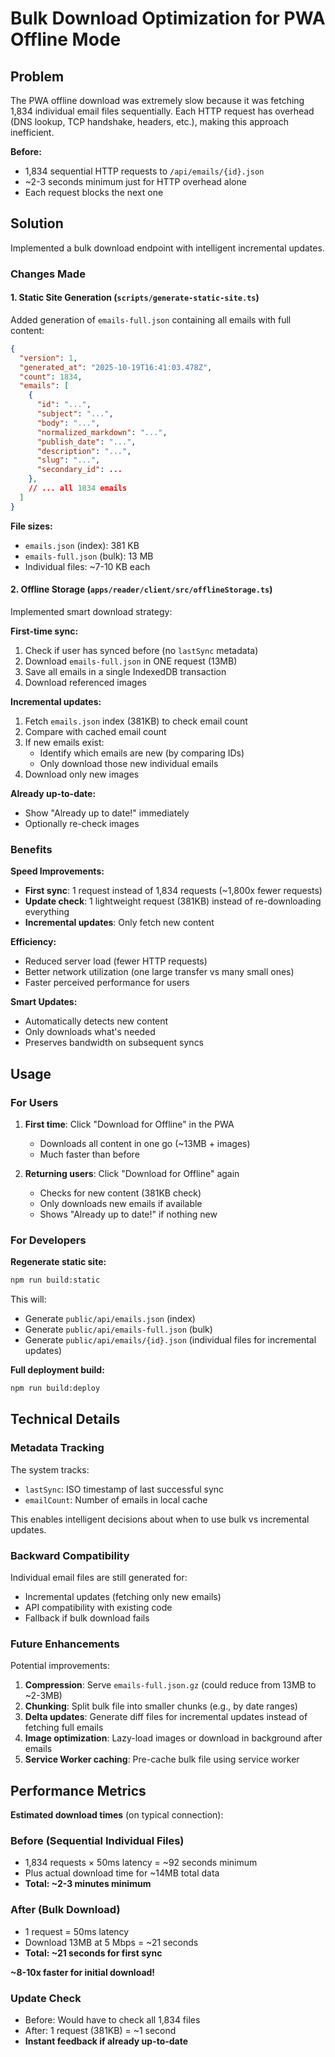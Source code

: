 # Bulk Download Optimization for PWA Offline Mode

## Problem

The PWA offline download was extremely slow because it was fetching 1,834 individual email files sequentially. Each HTTP request has overhead (DNS lookup, TCP handshake, headers, etc.), making this approach inefficient.

**Before:**

- 1,834 sequential HTTP requests to `/api/emails/{id}.json`
- ~2-3 seconds minimum just for HTTP overhead alone
- Each request blocks the next one

## Solution

Implemented a bulk download endpoint with intelligent incremental updates.

### Changes Made

#### 1. Static Site Generation (`scripts/generate-static-site.ts`)

Added generation of `emails-full.json` containing all emails with full content:

```json
{
  "version": 1,
  "generated_at": "2025-10-19T16:41:03.478Z",
  "count": 1834,
  "emails": [
    {
      "id": "...",
      "subject": "...",
      "body": "...",
      "normalized_markdown": "...",
      "publish_date": "...",
      "description": "...",
      "slug": "...",
      "secondary_id": ...
    },
    // ... all 1834 emails
  ]
}
```

**File sizes:**

- `emails.json` (index): 381 KB
- `emails-full.json` (bulk): 13 MB
- Individual files: ~7-10 KB each

#### 2. Offline Storage (`apps/reader/client/src/offlineStorage.ts`)

Implemented smart download strategy:

**First-time sync:**

1. Check if user has synced before (no `lastSync` metadata)
2. Download `emails-full.json` in ONE request (13MB)
3. Save all emails in a single IndexedDB transaction
4. Download referenced images

**Incremental updates:**

1. Fetch `emails.json` index (381KB) to check email count
2. Compare with cached email count
3. If new emails exist:
   - Identify which emails are new (by comparing IDs)
   - Only download those new individual emails
4. Download only new images

**Already up-to-date:**

- Show "Already up to date!" immediately
- Optionally re-check images

### Benefits

**Speed Improvements:**

- **First sync**: 1 request instead of 1,834 requests (~1,800x fewer requests)
- **Update check**: 1 lightweight request (381KB) instead of re-downloading everything
- **Incremental updates**: Only fetch new content

**Efficiency:**

- Reduced server load (fewer HTTP requests)
- Better network utilization (one large transfer vs many small ones)
- Faster perceived performance for users

**Smart Updates:**

- Automatically detects new content
- Only downloads what's needed
- Preserves bandwidth on subsequent syncs

## Usage

### For Users

1. **First time**: Click "Download for Offline" in the PWA

   - Downloads all content in one go (~13MB + images)
   - Much faster than before

2. **Returning users**: Click "Download for Offline" again
   - Checks for new content (381KB check)
   - Only downloads new emails if available
   - Shows "Already up to date!" if nothing new

### For Developers

**Regenerate static site:**

```bash
npm run build:static
```

This will:

- Generate `public/api/emails.json` (index)
- Generate `public/api/emails-full.json` (bulk)
- Generate `public/api/emails/{id}.json` (individual files for incremental updates)

**Full deployment build:**

```bash
npm run build:deploy
```

## Technical Details

### Metadata Tracking

The system tracks:

- `lastSync`: ISO timestamp of last successful sync
- `emailCount`: Number of emails in local cache

This enables intelligent decisions about when to use bulk vs incremental updates.

### Backward Compatibility

Individual email files are still generated for:

- Incremental updates (fetching only new emails)
- API compatibility with existing code
- Fallback if bulk download fails

### Future Enhancements

Potential improvements:

1. **Compression**: Serve `emails-full.json.gz` (could reduce from 13MB to ~2-3MB)
2. **Chunking**: Split bulk file into smaller chunks (e.g., by date ranges)
3. **Delta updates**: Generate diff files for incremental updates instead of fetching full emails
4. **Image optimization**: Lazy-load images or download in background after emails
5. **Service Worker caching**: Pre-cache bulk file using service worker

## Performance Metrics

**Estimated download times** (on typical connection):

### Before (Sequential Individual Files)

- 1,834 requests × 50ms latency = ~92 seconds minimum
- Plus actual download time for ~14MB total data
- **Total: ~2-3 minutes minimum**

### After (Bulk Download)

- 1 request = 50ms latency
- Download 13MB at 5 Mbps = ~21 seconds
- **Total: ~21 seconds for first sync**

**~8-10x faster for initial download!**

### Update Check

- Before: Would have to check all 1,834 files
- After: 1 request (381KB) = ~1 second
- **Instant feedback if already up-to-date**
